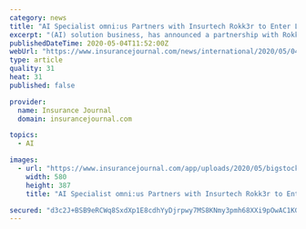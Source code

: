 ```yaml
---
category: news
title: "AI Specialist omni:us Partners with Insurtech Rokk3r to Enter Latin American Market"
excerpt: "(AI) solution business, has announced a partnership with Rokk3r, a global innovation technology and consulting company, to enable the AI company to enter the Latin American insurance market. In 2019,"
publishedDateTime: 2020-05-04T11:52:00Z
webUrl: "https://www.insurancejournal.com/news/international/2020/05/04/567342.htm"
type: article
quality: 31
heat: 31
published: false

provider:
  name: Insurance Journal
  domain: insurancejournal.com

topics:
  - AI

images:
  - url: "https://www.insurancejournal.com/app/uploads/2020/05/bigstock-ai-learning-and-artificial-intelligence-e1588592755402-580x387.jpg"
    width: 580
    height: 387
    title: "AI Specialist omni:us Partners with Insurtech Rokk3r to Enter Latin American Market"

secured: "d3c2J+BSB9eRCWq8SxdXp1E8cdhYyDjrpwy7MS8KNmy3pmh68XXi9pOwAC1KGTSCZxLgX4tIbe0CjsuxfF/caBhYP/MD9zSPHxVfMAhto0vdoZGTwluflhAp9hiMQ9p9PT5Qtk1DqdwAFAqkAo1U+RXBoww7qd8YEuEbd/xFgBqIWFmZcemZSNl69ObEFpTDgKRlv9P9sl3fZOd2GT38LB2UUlzyqJUwOlWv6IS5094Hn0veblagK22aBYD4VnbJ3Xiai5zGvS+jrEzfSYHj3pckYsG1fwSYmoedTz6fmeoWs98Fo3mtQ68p4SU5rKnF;i/jYVNaOUduo7xGlnnlMrw=="
---
```


